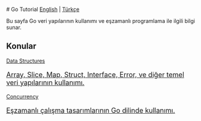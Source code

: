 # Go Tutorial
[English](/go-tutorial/) | [Türkçe](/go-tutorial/tr/)

Bu sayfa Go veri yapılarının kullanımı ve eşzamanlı programlama ile ilgili bilgi sunar.

## Konular	

<div class="cards">
    <a href="data-structures/">
        <div class="card">
            <div class="card-content">
             Data Structures
             <p style="font-size: 18px;">
             Array, Slice, Map, Struct, Interface, Error, ve diğer temel veri	
             yapılarının kullanımı.	
             </p>
            </div>
        </div>
    </a>
    <a href="concurrency/">
        <div class="card">
            <div class="card-content">
            Concurrency
            <p style="font-size: 18px;">
             Eşzamanlı çalışma tasarımlarının Go dilinde kullanımı.	
             </p>
            </div>
        </div>
    </a>
</div>
